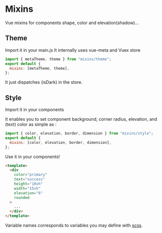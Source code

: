 # Mixins

Vue mixins for components shape, color and elevation(shadow)...

## Theme

Import it in your main.js
It internally uses vue-meta and Vuex store

```javascript
import { metaTheme, theme } from "mixins/theme";
export default {
  mixins: [metaTheme, theme],
};
```

It just dispatches (isDark) in the store.

## Style

Import it in your components

It enables you to set component background, corner radius, elevation, and (text) color
as simple as :

```javascript
import { color, elevation, border, dimension } from "mixins/style";
export default {
  mixins: [color, elevation, border, dimension],
};
```

Use it in your components!

```html
<template>
  <div
    color="primary"
    text="success"
    height="10vh"
    width="15vh"
    elevation="6"
    rounded
  >
    ...
  </div>
</template>
```

Variable names corresponds to variables you may define with [scss](https://github.com/Areskul/scss#Scss).
